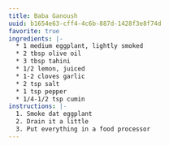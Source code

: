 ```yaml
---
title: Baba Ganoush
uuid: b1654e63-cff4-4c6b-887d-1428f3e8f74d
favorite: true
ingredients: |-
  * 1 medium eggplant, lightly smoked
  * 2 tbsp olive oil
  * 3 tbsp tahini
  * 1/2 lemon, juiced
  * 1-2 cloves garlic
  * 2 tsp salt
  * 1 tsp pepper
  * 1/4-1/2 tsp cumin
instructions: |-
  1. Smoke dat eggplant
  2. Drain it a little
  3. Put everything in a food processor
---
```


